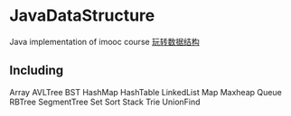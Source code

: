 # JavaDataStructure
Java implementation of imooc course [玩转数据结构](https://coding.imooc.com/class/207.html)

## Including 
Array
AVLTree
BST
HashMap
HashTable
LinkedList
Map
Maxheap
Queue
RBTree
SegmentTree
Set
Sort
Stack
Trie
UnionFind

